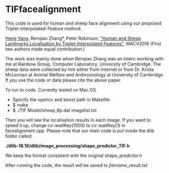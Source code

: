 # TIFfacealignment
This code is used for human and sheep face alignment using our proposed Triplet-Interpolated-Feature method. 

[Heng Yang](https://sites.google.com/site/yanghengcv/home), Renqiao Zhang*, Peter Robinson, ["Human and Sheep Landmarks Localisation by Triplet-Interpolated Features"](http://arxiv.org/pdf/1509.04954.pdf), WACV2016 (First two authors made equal contribution.)

The work was mainly done when Renqiao Zhang was an intern working with me at Rainbow Group, Computer Laboratory, University of Cambridge. The sheep data were collected by him either from Internet or from Dr. Krista McLennan at Animal Welfare and Anthrozoology at University of Cambridge. If you use the code or data please cite the above paper. 

To run to code. Currently tested on Mac OS. 

* Specify the opencv and boost path in Makefile 
* $ make
* $ ./TIF Model/sheep_8p.dat imagelist.txt 

Then you will see the localisation results in each image. If you want to speed it up, change cv::waitKey(1000) to cv::waitKey(1) in facealignment.cpp. Please note that our main code is put inside the dlib folder called:

**./dlib-18.16/dlib/image_processing/shape_predictor_TIF.h**

We keep the format consistent with the original shape_predictor.h

After running the code, the result will be saved to *filename*_result.txt 






